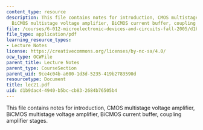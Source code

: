 ```yaml
---
content_type: resource
description: This file contains notes for introduction, CMOS multistage voltage amplifier,
  BiCMOS multistage voltage amplifier, BiCMOS current buffer, coupling amplifier stages.
file: /courses/6-012-microelectronic-devices-and-circuits-fall-2005/d1b9dac44940b5bccb832684b76505b4_lec21.pdf
file_type: application/pdf
learning_resource_types:
- Lecture Notes
license: https://creativecommons.org/licenses/by-nc-sa/4.0/
ocw_type: OCWFile
parent_title: Lecture Notes
parent_type: CourseSection
parent_uid: 9ce4c04b-a600-1d3d-5235-419b2783590d
resourcetype: Document
title: lec21.pdf
uid: d1b9dac4-4940-b5bc-cb83-2684b76505b4
---
```

This file contains notes for introduction, CMOS multistage voltage amplifier, BiCMOS multistage voltage amplifier, BiCMOS current buffer, coupling amplifier stages.